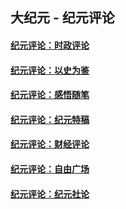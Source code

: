 ## 大纪元 - 纪元评论

#### [纪元评论：时政评论](indexes/nsc1025/README.md?10200330)
#### [纪元评论：以史为鉴](indexes/nsc1028/README.md?10200330)
#### [纪元评论：感悟随笔](indexes/nsc1035/README.md?10200330)
#### [纪元评论：纪元特稿](indexes/nsc424/README.md?10200330)
#### [纪元评论：财经评论](indexes/nsc1026/README.md?10200330)
#### [纪元评论：自由广场](indexes/nsc993/README.md?10200330)
#### [纪元评论：纪元社论](indexes/nsc422/README.md?10200330)
